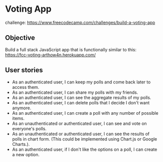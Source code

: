 # Voting App
challenge: https://www.freecodecamp.com/challenges/build-a-voting-app

## Objective
Build a full stack JavaScript app that is functionally similar to this: https://fcc-voting-arthow4n.herokuapp.com/

## User stories
+ As an authenticated user, I can keep my polls and come back later to access them.
+ As an authenticated user, I can share my polls with my friends.
+ As an authenticated user, I can see the aggregate results of my polls.
+ As an authenticated user, I can delete polls that I decide I don't want anymore.
+ As an authenticated user, I can create a poll with any number of possible items.
+ As an unauthenticated or authenticated user, I can see and vote on everyone's polls.
+ As an unauthenticated or authenticated user, I can see the results of polls in chart form. (This could be implemented using Chart.js or Google Charts.).
+ As an authenticated user, if I don't like the options on a poll, I can create a new option.
